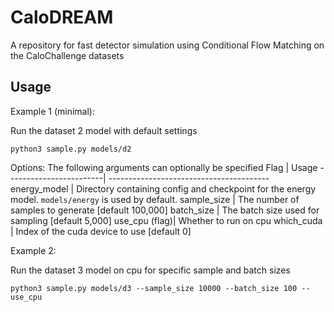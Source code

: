 # CaloDREAM

A repository for fast detector simulation using Conditional Flow Matching
on the CaloChallenge datasets

## Usage

Example 1 (minimal):

Run the dataset 2 model with default settings
```
python3 sample.py models/d2
```

Options:
The following arguments can optionally be specified
Flag		| Usage
------------------------| ----------------------------------------
energy_model  | Directory containing config and checkpoint for the energy model. `models/energy` is used by default.
sample_size   | The number of samples to generate \[default 100,000\]
batch_size    | The batch size used for sampling \[default 5,000\]
use_cpu (flag)| Whether to run on cpu
which_cuda    | Index of the cuda device to use \[default 0\]

Example 2:

Run the dataset 3 model on cpu for specific sample and batch sizes
```
python3 sample.py models/d3 --sample_size 10000 --batch_size 100 --use_cpu
```
